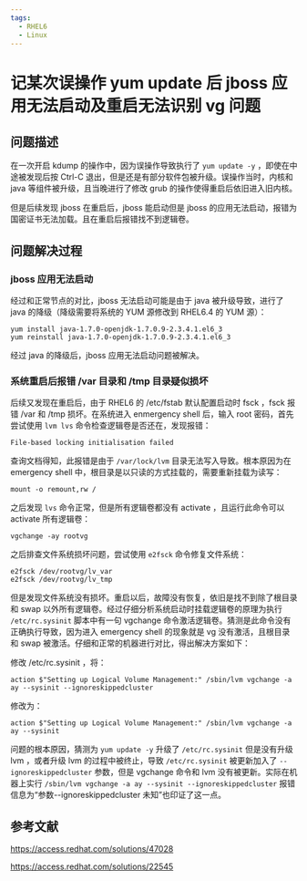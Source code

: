 ```yaml
---
tags:
  - RHEL6
  - Linux
---
```


# 记某次误操作 yum update 后 jboss 应用无法启动及重启无法识别 vg 问题

## 问题描述

在一次开启 kdump 的操作中，因为误操作导致执行了 `yum update -y` ，即使在中途被发现后按 Ctrl-C 退出，但是还是有部分软件包被升级。误操作当时，内核和 java 等组件被升级，且当晚进行了修改 grub 的操作使得重启后依旧进入旧内核。

但是后续发现 jboss 在重启后，jboss 能启动但是 jboss 的应用无法启动，报错为国密证书无法加载。且在重启后报错找不到逻辑卷。

## 问题解决过程

### jboss 应用无法启动

经过和正常节点的对比，jboss 无法启动可能是由于 java 被升级导致，进行了 java 的降级（降级需要将系统的 YUM 源修改到 RHEL6.4 的 YUM 源）：

```
yum install java-1.7.0-openjdk-1.7.0.9-2.3.4.1.el6_3
yum reinstall java-1.7.0-openjdk-1.7.0.9-2.3.4.1.el6_3
```

经过 java 的降级后，jboss 应用无法启动问题被解决。

### 系统重启后报错 /var 目录和 /tmp 目录疑似损坏

后续又发现在重启后，由于 RHEL6 的 /etc/fstab 默认配置启动时 fsck ，fsck 报错 /var 和 /tmp 损坏。在系统进入 enmergency shell 后，输入 root 密码，首先尝试使用 `lvm lvs` 命令检查逻辑卷是否还在，发现报错：

```
File-based locking initialisation failed
```

查询文档得知，此报错是由于 `/var/lock/lvm` 目录无法写入导致。根本原因为在 emergency shell 中，根目录是以只读的方式挂载的，需要重新挂载为读写：

```
mount -o remount,rw /
```

之后发现 `lvs` 命令正常，但是所有逻辑卷都没有 activate ，且运行此命令可以 activate 所有逻辑卷：

```
vgchange -ay rootvg
```

之后排查文件系统损坏问题，尝试使用 `e2fsck` 命令修复文件系统：

```
e2fsck /dev/rootvg/lv_var
e2fsck /dev/rootvg/lv_tmp
```

但是发现文件系统没有损坏。重启以后，故障没有恢复，依旧是找不到除了根目录和 swap 以外所有逻辑卷。经过仔细分析系统启动时挂载逻辑卷的原理为执行 `/etc/rc.sysinit` 脚本中有一句 vgchange 命令激活逻辑卷。猜测是此命令没有正确执行导致，因为进入 emergency shell 的现象就是 vg 没有激活，且根目录和 swap 被激活。仔细和正常的机器进行对比，得出解决方案如下：

修改 /etc/rc.sysinit ，将：

```
action $"Setting up Logical Volume Management:" /sbin/lvm vgchange -a ay --sysinit --ignoreskippedcluster
```

修改为：

```
action $"Setting up Logical Volume Management:" /sbin/lvm vgchange -a ay --sysinit
```

问题的根本原因，猜测为 `yum update -y` 升级了 `/etc/rc.sysinit` 但是没有升级 lvm ，或者升级 lvm 的过程中被终止，导致 `/etc/rc.sysinit` 被更新加入了 `--ignoreskippedcluster` 参数，但是 vgchange 命令和 lvm 没有被更新。实际在机器上实行 `/sbin/lvm vgchange -a ay --sysinit --ignoreskippedcluster` 报错信息为“参数--ignoreskippedcluster 未知”也印证了这一点。

## 参考文献

<https://access.redhat.com/solutions/47028>

<https://access.redhat.com/solutions/22545>
